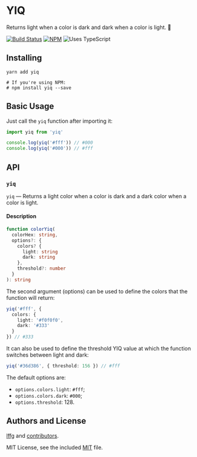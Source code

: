 # YIQ

Returns light when a color is dark and dark when a color is light. 🎨

[![Build Status](https://circleci.com/gh/lffg/yiq.svg?style=svg)](https://circleci.com/gh/lffg/yiq)
[![NPM](https://img.shields.io/npm/v/yiq.svg?logo=npm)](https://npmjs.org/package/yiq)
![Uses TypeScript](https://img.shields.io/badge/Uses-Typescript-294E80.svg)

## Installing

```shell
yarn add yiq

# If you're using NPM:
# npm install yiq --save
```

## Basic Usage

Just call the `yiq` function after importing it:

```typescript
import yiq from 'yiq'

console.log(yiq('#fff')) // #000
console.log(yiq('#000')) // #fff
```

## API

### `yiq`

`yiq` — Returns a light color when a color is dark and a dark color when a color is light.

#### Description

```typescript
function colorYiq(
  colorHex: string,
  options?: {
    colors? {
      light: string
      dark: string
    },
    threshold?: number
  }
): string
```

The second argument (options) can be used to define the colors that the function will return:

```typescript
yiq('#fff', {
  colors: {
    light: '#f0f0f0',
    dark: '#333'
  }
}) // #333
```

It can also be used to define the threshold YIQ value at which the function switches between light and dark:
```typescript
yiq('#36d386', { threshold: 156 }) // #fff
```

The default options are:

- `options.colors.light`: `#fff`;
- `options.colors.dark`: `#000`;
- `options.threshold`: 128.

## Authors and License

[lffg](https://github.com/lffg) and [contributors](https://github.com/lffg/yiq/graphs/contributors).

MIT License, see the included [MIT](https://github.com/lffg/yiq/blob/master/LICENSE) file.
